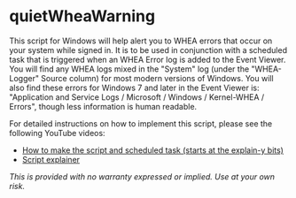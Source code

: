 # quietWheaWarning
This script for Windows will help alert you to WHEA errors that occur on your system while signed in. It is to be used in conjunction with a scheduled task that is triggered when an WHEA Error log is added to the Event Viewer.  You will find any WHEA logs mixed in the "System" log (under the "WHEA-Logger" Source column) for most modern versions of Windows. You will also find these errors for Windows 7 and later in the Event Viewer is: "Application and Service Logs / Microsoft / Windows / Kernel-WHEA / Errors", though less information is human readable.

For detailed instructions on how to implement this script, please see the following YouTube videos:
* [How to make the script and scheduled task (starts at the explain-y bits)](https://youtu.be/mv2ZVEI3c48?t=426)
* [Script explainer](https://youtu.be/cUZEpzkvWIs)

*This is provided with no warranty expressed or implied. Use at your own risk.*
